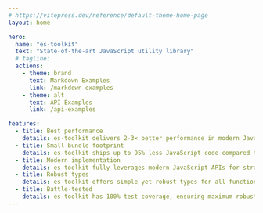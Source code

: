 ```yaml
---
# https://vitepress.dev/reference/default-theme-home-page
layout: home

hero:
  name: "es-toolkit"
  text: "State-of-the-art JavaScript utility library"
  # tagline: 
  actions:
    - theme: brand
      text: Markdown Examples
      link: /markdown-examples
    - theme: alt
      text: API Examples
      link: /api-examples

features:
  - title: Best performance
    details: es-toolkit delivers 2-3× better performance in modern JavaScript runtimes compared to other libraries.
  - title: Small bundle footprint
    details: es-toolkit ships up to 95% less JavaScript code compared to other alternative libraries.
  - title: Modern implementation
    details: es-toolkit fully leverages modern JavaScript APIs for straightforward and error-free implementation.
  - title: Robust types
    details: es-toolkit offers simple yet robust types for all functions.
  - title: Battle-tested
    details: es-toolkit has 100% test coverage, ensuring maximum robustness.
---
```


